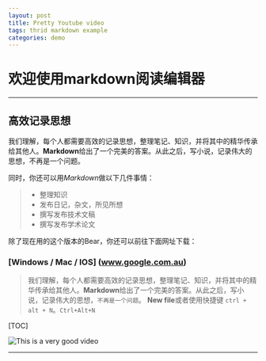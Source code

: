 ```yaml
---
layout: post
title: Pretty Youtube video
tags: thrid markdown example
categories: demo
---
```


# 欢迎使用markdown阅读编辑器
- - - -

## 高效记录思想
我们理解，每个人都需要高效的记录思想，整理笔记、知识，并将其中的精华传承给其他人。**Markdown**给出了一个完美的答案。从此之后，写小说，记录伟大的思想，不再是一个问题。

同时，你还可以用*Markdown*做以下几件事情：

> *  整理知识  
> *  发布日记，杂文，所见所想  
> *  撰写发布技术文稿  
> *  撰写发布学术论文  

除了现在用的这个版本的Bear，你还可以前往下面网址下载：
### [Windows / Mac / IOS] (www.google.com.au)

> 我们理解，每个人都需要高效的记录思想，整理笔记、知识，并将其中的精华传承给其他人。**Markdown**给出了一个完美的答案。从此之后，写小说，记录伟大的思想，`不再是一个问题`。<i class="icon-file"></i> **New file**或者使用快捷键 `ctrl + alt + N`。`Ctrl+Alt+N`  

[TOC]

![This is a very good video](https://www.youtube.com/watch?v=VO3037-8Tmc)



- - - -
